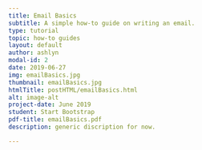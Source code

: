 ```yaml
---
title: Email Basics
subtitle: A simple how-to guide on writing an email.
type: tutorial
topic: how-to guides
layout: default
author: ashlyn
modal-id: 2
date: 2019-06-27
img: emailBasics.jpg
thumbnail: emailBasics.jpg
htmlTitle: postHTML/emailBasics.html
alt: image-alt
project-date: June 2019
student: Start Bootstrap
pdf-title: emailBasics.pdf
description: generic discription for now.

---
```

